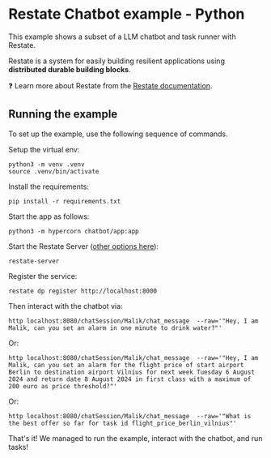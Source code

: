 # Restate Chatbot example - Python

This example shows a subset of a LLM chatbot and task runner with Restate.

Restate is a system for easily building resilient applications using **distributed durable building blocks**.

❓ Learn more about Restate from the [Restate documentation](https://docs.restate.dev).

## Running the example

To set up the example, use the following sequence of commands.

Setup the virtual env:

```shell
python3 -m venv .venv
source .venv/bin/activate
```

Install the requirements:

```shell
pip install -r requirements.txt
```

Start the app as follows:

```shell
python3 -m hypercorn chatbot/app:app
```

Start the Restate Server ([other options here](https://docs.restate.dev/develop/local_dev)):

```shell
restate-server
```

Register the service:

```shell
restate dp register http://localhost:8000
```

Then interact with the chatbot via:

```shell
http localhost:8080/chatSession/Malik/chat_message  --raw='"Hey, I am Malik, can you set an alarm in one minute to drink water?"'
```

Or:

```shell
http localhost:8080/chatSession/Malik/chat_message  --raw='"Hey, I am Malik, can you set an alarm for the flight price of start airport Berlin to destination airport Vilnius for next week Tuesday 6 August 2024 and return date 8 August 2024 in first class with a maximum of 200 euro as price threshold?"'
```

Or:

```shell
http localhost:8080/chatSession/Malik/chat_message  --raw='"What is the best offer so far for task id flight_price_berlin_vilnius"'
```

That's it! We managed to run the example, interact with the chatbot, and run tasks!